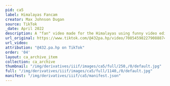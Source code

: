 ```yaml
---
pid: ca5
label: Himalayas Fancam
creator: Max Johnson Dugan
source: TikTok
_date: April 2022
description: A "fan" video made for the Himalayas using funny video editing effects
url_original: https://www.tiktok.com/@432pa.hp/video/7085459822790888747?lang=en
url_video:
attribution: "@432.pa.hp on TikTok"
order: '04'
layout: ca_archive_item
collection: ca_archive
thumbnail: "/img/derivatives/iiif/images/ca5/full/250,/0/default.jpg"
full: "/img/derivatives/iiif/images/ca5/full/1140,/0/default.jpg"
manifest: "/img/derivatives/iiif/ca5/manifest.json"
---
```

